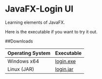 # JavaFX-Login UI

Learning elements of JavaFX.

Here is the executable if you want to try it out.

##Downloads

| Operating System 	| Executable 	|
|------------------	|------------	|
| Windows x64      	| [login.exe]  	|
| Linux (JAR)      	| [login.jar]  	|

[login.exe]: https://example.com
[login.jar]: https://example.com